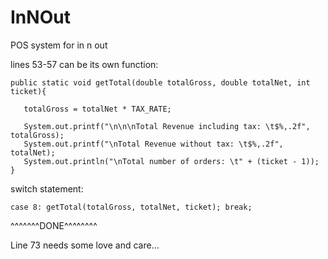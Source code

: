 # InNOut
POS system for in n out

lines 53-57 can be its own function:

    public static void getTotal(double totalGross, double totalNet, int ticket){
  
       totalGross = totalNet * TAX_RATE;

       System.out.printf("\n\n\nTotal Revenue including tax: \t$%,.2f", totalGross);
       System.out.printf("\nTotal Revenue without tax: \t$%,.2f", totalNet);
       System.out.println("\nTotal number of orders: \t" + (ticket - 1));
    }


switch statement:


    case 8: getTotal(totalGross, totalNet, ticket); break;


^^^^^^^DONE^^^^^^^^



Line 73 needs some love and care...
